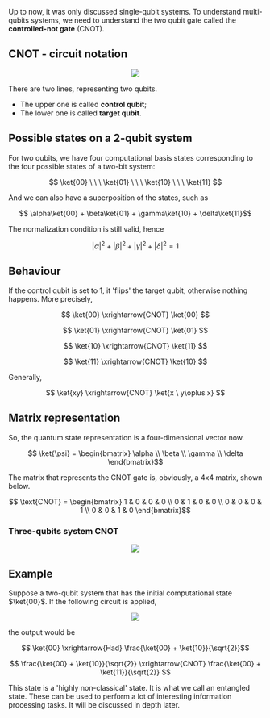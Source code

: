 Up to now, it was only discussed single-qubit systems. To understand
multi-qubits systems, we need to understand the two qubit gate called
the **controlled-not gate** (CNOT).


## CNOT - circuit notation

<p align="center">
  <img src = "https://user-images.githubusercontent.com/69206952/175844731-31a04283-d58c-4868-b0c0-d55b1afb7d1b.png"/>
</p>

There are two lines, representing two qubits.

- The upper one is called **control qubit**;
- The lower one is called **target qubit**.

## Possible states on a 2-qubit system

For two qubits, we have four computational basis states corresponding to
the four possible states of a two-bit system:

$$ \ket{00} \ \ \ \ket{01} \ \ \ \ket{10} \ \ \ \ket{11} $$

And we can also have a superposition of the states, such as

$$ \alpha\ket{00} + \beta\ket{01} + \gamma\ket{10} + \delta\ket{11}$$

The normalization condition is still valid, hence

$$ |\alpha|^2 + |\beta|^2 + |\gamma|^2 + |\delta|^2 = 1 $$

## Behaviour

If the control qubit is set to 1, it 'flips' the target qubit, otherwise
nothing happens. More precisely,

$$ \ket{00} \xrightarrow{CNOT} \ket{00} $$

$$ \ket{01} \xrightarrow{CNOT} \ket{01} $$

$$ \ket{10} \xrightarrow{CNOT} \ket{11} $$

$$ \ket{11} \xrightarrow{CNOT} \ket{10} $$

Generally,

$$ \ket{xy} \xrightarrow{CNOT} \ket{x \ y\oplus x} $$

## Matrix representation

So, the quantum state representation is a four-dimensional vector now.

$$ \ket{\psi} = \begin{bmatrix} \alpha \\
\beta \\
\gamma \\
\delta \end{bmatrix}$$

The matrix that represents the CNOT gate is, obviously, a 4x4 matrix, shown
below.

$$ \text{CNOT} = \begin{bmatrix}
  1 & 0 & 0 & 0 \\
  0 & 1 & 0 & 0 \\
  0 & 0 & 0 & 1 \\
  0 & 0 & 1 & 0
  \end{bmatrix}$$

### Three-qubits system CNOT

<p align="center">
  <img src = "https://user-images.githubusercontent.com/69206952/175846556-64116137-646f-4cda-a992-504a4dcea334.png"/>
</p>

## Example

Suppose a two-qubit system that has the initial computational state $\ket{00}$. 
If the following circuit is applied,


<p align="center">
  <img src = "https://user-images.githubusercontent.com/69206952/175847011-5011b3f9-633f-4fd0-8c6e-f350b83c695c.png"/>
</p>

the output would be

$$ \ket{00} \xrightarrow{Had} \frac{\ket{00} + \ket{10}}{\sqrt{2}}$$

$$ \frac{\ket{00} + \ket{10}}{\sqrt{2}} \xrightarrow{CNOT} \frac{\ket{00} + \ket{11}}{\sqrt{2}} $$

  
This state is a 'highly non-classical' state. It is what we call an
entangled state. These can be used to perform a lot of interesting information
processing tasks. It will be discussed in depth later.

